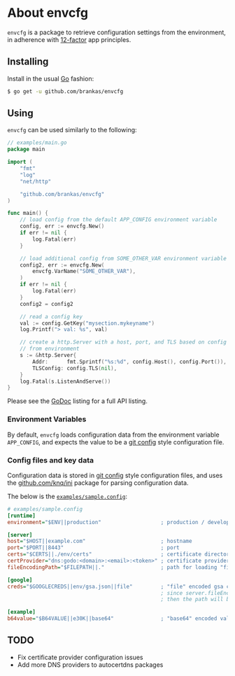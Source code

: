 # About envcfg

`envcfg` is a package to retrieve configuration settings from the environment,
in adherence with [12-factor][12-factor] app principles.

## Installing

Install in the usual [Go][go-project] fashion:

```sh
$ go get -u github.com/brankas/envcfg
```

## Using

`envcfg` can be used similarly to the following:

```go
// examples/main.go
package main

import (
	"fmt"
	"log"
	"net/http"

	"github.com/brankas/envcfg"
)

func main() {
	// load config from the default APP_CONFIG environment variable
	config, err := envcfg.New()
	if err != nil {
		log.Fatal(err)
	}

	// load additional config from SOME_OTHER_VAR environment variable
	config2, err := envcfg.New(
		envcfg.VarName("SOME_OTHER_VAR"),
	)
	if err != nil {
		log.Fatal(err)
	}
	config2 = config2

	// read a config key
	val := config.GetKey("mysection.mykeyname")
	log.Printf("> val: %s", val)

	// create a http.Server with a host, port, and TLS based on config pulled
	// from environment
	s := &http.Server{
		Addr:      fmt.Sprintf("%s:%d", config.Host(), config.Port()),
		TLSConfig: config.TLS(nil),
	}
	log.Fatal(s.ListenAndServe())
}
```

Please see the [GoDoc][godoc-api] listing for a full API listing.

### Environment Variables

By default, `envcfg` loads configuration data from the environment variable
`APP_CONFIG`, and expects the value to be a [git config][git-config] style
configuration file.

### Config files and key data

Configuration data is stored in [git config][git-config] style configuration
files, and uses the [github.com/knq/ini][knq-ini] package for parsing
configuration data.


The below is the [`examples/sample.config`](examples/sample.config):

```ini
# examples/sample.config
[runtime]
environment="$ENV||production"                   ; production / development / etc.

[server]
host="$HOST||example.com"                        ; hostname
port="$PORT||8443"                               ; port
certs="$CERTS||./env/certs"                      ; certificate directory cache
certProvider="dns:godo:<domain>:<email>:<token>" ; certificate provider
fileEncodingPath="$FILEPATH||."                  ; path for loading "file" encoded values (for non-absolute paths only)

[google]
creds="$GOOGLECREDS||env/gsa.json||file"         ; "file" encoded gsa credentials
                                                 ; since server.fileEncodingPath has been set,
                                                 ; then the path will be ./env/gsa.json

[example]
b64value="$B64VALUE||e30K||base64"               ; "base64" encoded value
```

## TODO

* Fix certificate provider configuration issues
* Add more DNS providers to autocertdns packages

[12-factor]: https://12factor.net
[go-project]: https://golang.org/project
[godoc-api]: https://godoc.org/github.com/brankas/envcfg
[git-config]: https://git-scm.com/docs/git-config
[knq-ini]: https://github.com/knq/ini
